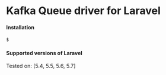 Kafka Queue driver for Laravel
======================

#### Installation

  ```bash
  $ 
  ```


#### Supported versions of Laravel 

Tested on: [5.4, 5.5, 5.6, 5.7]